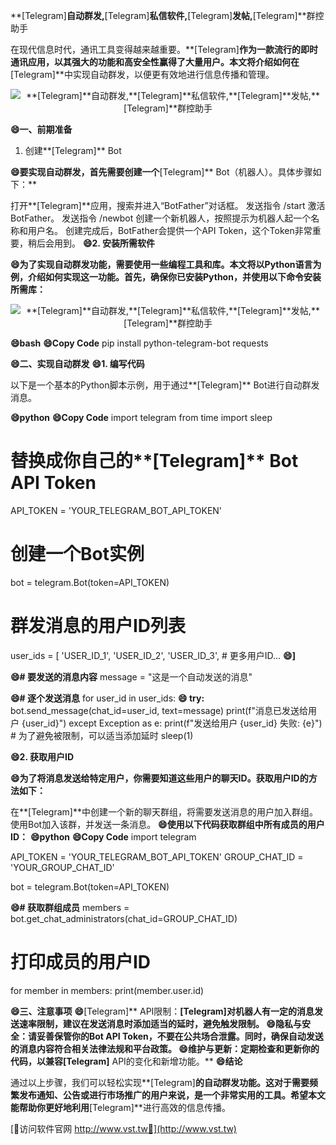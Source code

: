 **[Telegram]**自动群发,**[Telegram]**私信软件,**[Telegram]**发帖,**[Telegram]**群控助手

在现代信息时代，通讯工具变得越来越重要。**[Telegram]**作为一款流行的即时通讯应用，以其强大的功能和高安全性赢得了大量用户。本文将介绍如何在**[Telegram]**中实现自动群发，以便更有效地进行信息传播和管理。

 <center><img src="https://vst.tw/MP4/tuiguang/png/3.png" alt="**[Telegram]**自动群发,**[Telegram]**私信软件,**[Telegram]**发帖,**[Telegram]**群控助手"></center>

**😄一、前期准备**
1. 创建**[Telegram]** Bot

**😄要实现自动群发，首先需要创建一个**[Telegram]** Bot（机器人）。具体步骤如下：**

打开**[Telegram]**应用，搜索并进入“BotFather”对话框。
发送指令 /start 激活BotFather。
发送指令 /newbot 创建一个新机器人，按照提示为机器人起一个名称和用户名。
创建完成后，BotFather会提供一个API Token，这个Token非常重要，稍后会用到。
**😄2. 安装所需软件**

**😄为了实现自动群发功能，需要使用一些编程工具和库。本文将以Python语言为例，介绍如何实现这一功能。首先，确保你已安装Python，并使用以下命令安装所需库：**

 <center><img src="https://vst.tw/MP4/tuiguang/png/0.png" alt="**[Telegram]**自动群发,**[Telegram]**私信软件,**[Telegram]**发帖,**[Telegram]**群控助手"></center>

**😄bash**
**😄Copy Code**
pip install python-telegram-bot requests

**😄二、实现自动群发**
**😄1. 编写代码**

以下是一个基本的Python脚本示例，用于通过**[Telegram]** Bot进行自动群发消息。

**😄python**
**😄Copy Code**
import telegram
from time import sleep

# 替换成你自己的**[Telegram]** Bot API Token
API_TOKEN = 'YOUR_TELEGRAM_BOT_API_TOKEN'

# 创建一个Bot实例
bot = telegram.Bot(token=API_TOKEN)

# 群发消息的用户ID列表
user_ids = [
    'USER_ID_1',
    'USER_ID_2',
    'USER_ID_3',
    # 更多用户ID...
**😄]**

**😄# 要发送的消息内容**
message = "这是一个自动发送的消息"

**😄# 逐个发送消息**
for user_id in user_ids:
**😄    try:**
        bot.send_message(chat_id=user_id, text=message)
        print(f"消息已发送给用户 {user_id}")
    except Exception as e:
        print(f"发送给用户 {user_id} 失败: {e}")
    # 为了避免被限制，可以适当添加延时
    sleep(1)

**😄2. 获取用户ID**

**😄为了将消息发送给特定用户，你需要知道这些用户的聊天ID。获取用户ID的方法如下：**

在**[Telegram]**中创建一个新的聊天群组，将需要发送消息的用户加入群组。
使用Bot加入该群，并发送一条消息。
**😄使用以下代码获取群组中所有成员的用户ID：**
**😄python**
**😄Copy Code**
import telegram

API_TOKEN = 'YOUR_TELEGRAM_BOT_API_TOKEN'
GROUP_CHAT_ID = 'YOUR_GROUP_CHAT_ID'

bot = telegram.Bot(token=API_TOKEN)

**😄# 获取群组成员**
members = bot.get_chat_administrators(chat_id=GROUP_CHAT_ID)

# 打印成员的用户ID
for member in members:
    print(member.user.id)

**😄三、注意事项**
**😄**[Telegram]** API限制：**[Telegram]**对机器人有一定的消息发送速率限制，建议在发送消息时添加适当的延时，避免触发限制。**
**😄隐私与安全：请妥善保管你的Bot API Token，不要在公共场合泄露。同时，确保自动发送的消息内容符合相关法律法规和平台政策。**
**😄维护与更新：定期检查和更新你的代码，以兼容**[Telegram]** API的变化和新增功能。**
**😄结论**

通过以上步骤，我们可以轻松实现**[Telegram]**的自动群发功能。这对于需要频繁发布通知、公告或进行市场推广的用户来说，是一个非常实用的工具。希望本文能帮助你更好地利用**[Telegram]**进行高效的信息传播。


[👻访问软件官网 http://www.vst.tw👻](http://www.vst.tw)
